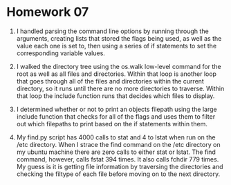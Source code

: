 Homework 07
===========

1. I handled parsing the command line options by running through the arguments, creating 
lists that stored the flags being used, as well as the value each one is set to, then 
using a series of if statements to set the corresponding variable values.

2. I walked the directory tree using the os.walk low-level command for the root as well as all 
files and directories. Within that loop is another loop that goes through all of the files and 
directories within the current directory, so it runs until there are no more directories to 
traverse. Within that loop the include function runs that decides which files to display.

3. I determined whether or not to print an objects filepath using the large include function 
that checks for all of the flags and uses them to filter out which filepaths to print based on 
the if statements within them.

4. My find.py script has 4000 calls to stat and 4 to lstat when run on the /etc directory.
When I strace the find command on the /etc directory on my ubuntu machine there are zero calls 
to either stat or lstat. The find command, however, calls fstat 394 times. It also calls fchdir 
779 times. My guess is it is getting file information by traversing the directories and checking 
the filtype of each file before moving on to the next directory.